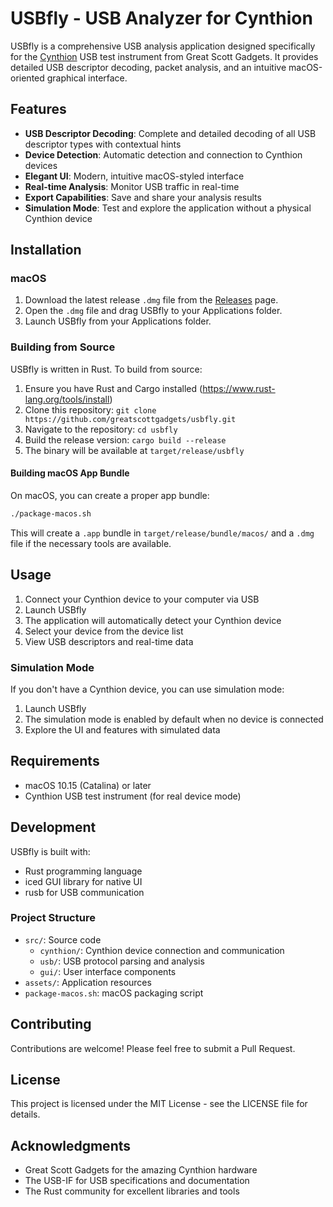 # USBfly - USB Analyzer for Cynthion

USBfly is a comprehensive USB analysis application designed specifically for the [Cynthion](https://greatscottgadgets.com/cynthion/) USB test instrument from Great Scott Gadgets. It provides detailed USB descriptor decoding, packet analysis, and an intuitive macOS-oriented graphical interface.

## Features

- **USB Descriptor Decoding**: Complete and detailed decoding of all USB descriptor types with contextual hints
- **Device Detection**: Automatic detection and connection to Cynthion devices
- **Elegant UI**: Modern, intuitive macOS-styled interface
- **Real-time Analysis**: Monitor USB traffic in real-time
- **Export Capabilities**: Save and share your analysis results
- **Simulation Mode**: Test and explore the application without a physical Cynthion device

## Installation

### macOS

1. Download the latest release `.dmg` file from the [Releases](https://github.com/greatscottgadgets/usbfly/releases) page.
2. Open the `.dmg` file and drag USBfly to your Applications folder.
3. Launch USBfly from your Applications folder.

### Building from Source

USBfly is written in Rust. To build from source:

1. Ensure you have Rust and Cargo installed (https://www.rust-lang.org/tools/install)
2. Clone this repository: `git clone https://github.com/greatscottgadgets/usbfly.git`
3. Navigate to the repository: `cd usbfly`
4. Build the release version: `cargo build --release`
5. The binary will be available at `target/release/usbfly`

#### Building macOS App Bundle

On macOS, you can create a proper app bundle:

```bash
./package-macos.sh
```

This will create a `.app` bundle in `target/release/bundle/macos/` and a `.dmg` file if the necessary tools are available.

## Usage

1. Connect your Cynthion device to your computer via USB
2. Launch USBfly
3. The application will automatically detect your Cynthion device
4. Select your device from the device list
5. View USB descriptors and real-time data

### Simulation Mode

If you don't have a Cynthion device, you can use simulation mode:

1. Launch USBfly
2. The simulation mode is enabled by default when no device is connected
3. Explore the UI and features with simulated data

## Requirements

- macOS 10.15 (Catalina) or later
- Cynthion USB test instrument (for real device mode)

## Development

USBfly is built with:

- Rust programming language
- iced GUI library for native UI
- rusb for USB communication

### Project Structure

- `src/`: Source code
  - `cynthion/`: Cynthion device connection and communication
  - `usb/`: USB protocol parsing and analysis
  - `gui/`: User interface components
- `assets/`: Application resources
- `package-macos.sh`: macOS packaging script

## Contributing

Contributions are welcome! Please feel free to submit a Pull Request.

## License

This project is licensed under the MIT License - see the LICENSE file for details.

## Acknowledgments

- Great Scott Gadgets for the amazing Cynthion hardware
- The USB-IF for USB specifications and documentation
- The Rust community for excellent libraries and tools